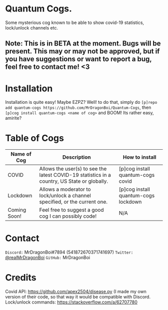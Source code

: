 # Quantum Cogs.
Some mysterious cog known to be able to show covid-19 statistics, lock/unlock channels etc.

## Note: This is in BETA at the moment. Bugs will be present. This may or may not be approved, but if you have suggestions or want to report a bug, feel free to contact me! <3

# Installation
Installation is quite easy! Maybe EZPZ? Well! to do that, simply do `[p]repo add quantum-cogs https://github.com/MrDragonBoi/Quantum-Cogs`, then `[p]cog install quantum-cogs <name of cog>` and BOOM! Its rather easy, amirite?

# Table of Cogs

| Name of Cog  | Description                                                                                    | How to install                       |
|--------------|------------------------------------------------------------------------------------------------|--------------------------------------|
| COVID        | Allows the user(s) to see the  latest COVID-19 statistics in a country,  US State or globally. | [p]cog install quantum-cogs covid    |
| Lockdown     | Allows a moderator to lock/unlock a channel specified, or the current one.                     | [p]cog install quantum-cogs lockdown |
| Coming Soon! | Feel free to suggest a good cog I can possibly code!                                           | N/A                                  |

# Contact
`Discord:` MrDragonBoi#7894 (541872670371741697)
`Twitter:` [@realMrDragonBoi](https://twitter.com/realmrdragonboi)
`GitHub:` MrDragonBoi

# Credits
Covid API: https://github.com/apex2504/disease.py (I made my own version of their code, so that way it would be compatible with Discord.
Lock/unlock commands: https://stackoverflow.com/a/62707780
